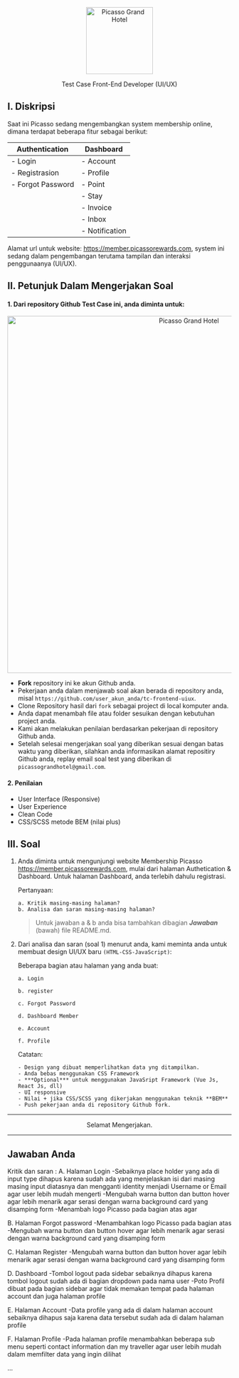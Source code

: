 <p align="center">
<img src="./_doc/img/picasso.png" width="150" alt="Picasso Grand Hotel" />
</p>
<p align="center">Test Case Front-End Developer (UI/UX)</p>

## I. Diskripsi

Saat ini Picasso sedang mengembangkan system membership online, dimana terdapat beberapa fitur sebagai berikut:

| Authentication    | Dashboard      |
| ----------------- | -------------- |
| - Login           | - Account      |
| - Registrasion    | - Profile      |
| - Forgot Password | - Point        |
|                   | - Stay         |
|                   | - Invoice      |
|                   | - Inbox        |
|                   | - Notification |

Alamat url untuk website: https://member.picassorewards.com, system ini sedang dalam pengembangan terutama tampilan dan interaksi penggunaanya (UI/UX).

## II. Petunjuk Dalam Mengerjakan Soal

#### 1. Dari repository Github Test Case ini, anda diminta untuk:

<p align="center">
<img src="./_doc/img/repo-fork.png" width="800" alt="Picasso Grand Hotel" />
</p>

- **Fork** repository ini ke akun Github anda.
- Pekerjaan anda dalam menjawab soal akan berada di repository anda, misal `https://github.com/user_akun_anda/tc-frontend-uiux`.
- Clone Repository hasil dari `fork` sebagai project di local komputer anda.
- Anda dapat menambah file atau folder sesuikan dengan kebutuhan project anda.
- Kami akan melakukan penilaian berdasarkan pekerjaan di repository Github anda.
- Setelah selesai mengerjakan soal yang diberikan sesuai dengan batas waktu yang diberikan, silahkan anda informasikan alamat repositiry Github anda, replay email soal test yang diberikan di `picassograndhotel@gmail.com`.

#### 2. Penilaian

- User Interface (Responsive)
- User Experience
- Clean Code
- CSS/SCSS metode BEM (nilai plus)

## III. Soal

1.  Anda diminta untuk mengunjungi website Membership Picasso https://member.picassorewards.com, mulai dari halaman Authetication & Dashboard. Untuk halaman Dashboard, anda terlebih dahulu registrasi.

    Pertanyaan:

        a. Kritik masing-masing halaman?
        b. Analisa dan saran masing-masing halaman?

    > Untuk jawaban a & b anda bisa tambahkan dibagian **_Jawaban_** (bawah) file README.md.

2.  Dari analisa dan saran (soal 1) menurut anda,
    kami meminta anda untuk membuat design UI/UX baru `(HTML-CSS-JavaScript)`:

    Beberapa bagian atau halaman yang anda buat:

        a. Login

        b. register

        c. Forgot Password

        d. Dashboard Member

        e. Account

        f. Profile

    Catatan:

        - Design yang dibuat memperlihatkan data yng ditampilkan.
        - Anda bebas menggunakan CSS Framework
        - ***Optional*** untuk menggunakan JavaSript Framework (Vue Js, React Js, dll)
        - UI responsive
        - Nilai + jika CSS/SCSS yang dikerjakan menggunakan teknik **BEM**
        - Push pekerjaan anda di repository Github fork.

---

<p align="center">Selamat Mengerjakan.</p>

---

## Jawaban Anda

Kritik dan saran :
A. Halaman Login
-Sebaiknya place holder yang ada di input type dihapus karena sudah ada yang menjelaskan isi dari masing masing input diatasnya dan mengganti identity menjadi Username or Email agar user lebih mudah mengerti
-Mengubah warna button dan button hover agar lebih menarik agar serasi dengan warna background card yang disamping form
-Menambah logo Picasso pada bagian atas agar 

B. Halaman Forgot password 
-Menambahkan logo Picasso pada bagian atas
-Mengubah warna button dan button hover agar lebih menarik agar serasi dengan warna background card yang disamping form

C. Halaman Register
-Mengubah warna button dan button hover agar lebih menarik agar serasi dengan warna background card yang disamping form

D. Dashboard
-Tombol logout pada sidebar sebaiknya dihapus karena tombol logout sudah ada di bagian dropdown pada nama user
-Poto Profil dibuat pada bagian sidebar agar tidak memakan tempat pada halaman account dan juga halaman profile

E. Halaman Account
-Data profile yang ada di dalam halaman account sebaiknya dihapus saja karena data tersebut sudah ada di dalam halaman profile

F. Halaman Profile
-Pada halaman profile menambahkan beberapa sub menu seperti contact information dan my traveller agar user lebih mudah dalam memfilter data yang ingin dilihat

...
